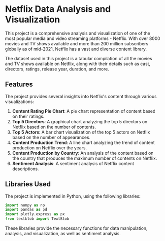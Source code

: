# Netflix Data Analysis and Visualization

This project is a comprehensive analysis and visualization of one of the most popular media and video streaming platforms - Netflix. With over 8000 movies and TV shows available and more than 200 million subscribers globally as of mid-2021, Netflix has a vast and diverse content library.

The dataset used in this project is a tabular compilation of all the movies and TV shows available on Netflix, along with their details such as cast, directors, ratings, release year, duration, and more.

## Features

The project provides several insights into Netflix's content through various visualizations:

1. **Content Rating Pie Chart**: A pie chart representation of content based on their ratings.
2. **Top 5 Directors**: A graphical chart analyzing the top 5 directors on Netflix based on the number of contents.
3. **Top 5 Actors**: A bar chart visualization of the top 5 actors on Netflix based on the number of appearances.
4. **Content Production Trend**: A line chart analyzing the trend of content production on Netflix over the years.
5. **Content Production by Country**: An analysis of the content based on the country that produces the maximum number of contents on Netflix.
6. **Sentiment Analysis**: A sentiment analysis of Netflix content descriptions.

## Libraries Used

The project is implemented in Python, using the following libraries:

```python
import numpy as np
import pandas as pd
import plotly.express as px
from textblob import TextBlob
```

These libraries provide the necessary functions for data manipulation, analysis, and visualization, as well as sentiment analysis.
